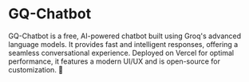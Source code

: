 # GQ-Chatbot
GQ-Chatbot is a free, AI-powered chatbot built using Groq's advanced language models. It provides fast and intelligent responses, offering a seamless conversational experience. Deployed on Vercel for optimal performance, it features a modern UI/UX and is open-source for customization. 🚀
